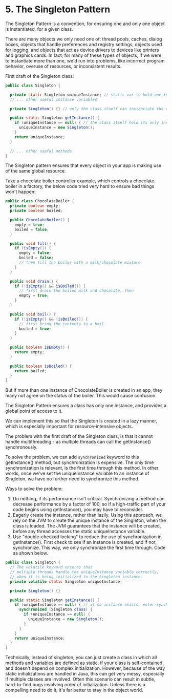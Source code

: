 # 5. The Singleton Pattern
The Singleton Pattern is a convention, for ensuring one and only one object is instantiated, for a given class.

There are many objects we only need one of: thread pools, caches, dialog boxes, objects that handle preferences and registry settings, objects used for logging, and objects that act as device drivers to devices like printers and graphics cards. In fact, for many of these types of objects, if we were to instantiate more than one, we'd run into problems, like incorrect program behavior, overuse of resources, or inconsistent results.

First draft of the Singleton class:
```java
public class Singleton {

  private static Singleton uniqueInstance; // static var to hold one instance
  // ... other useful instance variables 

  private Singleton() {} // only the class itself can instantiate the class

  public static Singleton getInstance() {
    if (uniqueInstance == null) { // the class itself hold its only instance, as a static var
      uniqueInstance = new Singleton();
    }
    return uniqueInstance; 
  } 

  // ... other useful methods
}
```

The Singleton pattern ensures that every object in your app is making use of the same global resource.

Take a chocolate boiler controller example, which controls a chocolate boiler in a factory, the below code tried very hard to ensure bad things won't happen:
```java
public class ChocolateBoiler { 
  private boolean empty; 
  private boolean boiled;

  public ChocolateBoiler() { 
    empty = true; 
    boiled = false; 
  }

  public void fill() {
    if (isEmpty()) { 
      empty = false; 
      boiled = false; 
      // then fill the boiler with a milk/chocolate mixture 
    } 
  }

  public void drain() {
    if (!isEmpty() && isBoiled()) { 
      // first drain the boiled milk and chocolate, then
      empty = true; 
    } 
  }

  public void boil() {
    if (!isEmpty() && !isBoiled()) { 
      // first bring the contents to a boil 
      boiled = true; 
    } 
  }

  public boolean isEmpty() {
    return empty; 
  }

  public boolean isBoiled() {
    return boiled; 
  }
}
```

But if more than one instance of ChocolateBoiler is created in an app, they many not agree on the status of the boiler. This would cause confusion. 

The Singleton Pattern ensures a class has only one instance, and provides a global point of access to it.

We can implement this so that the Singleton is created in a lazy manner, which is especially important for resource-intensive objects.

The problem with the first draft of the Singleton class, is that it cannot handle multithreading - as multiple threads can call the getInstance() synchronously. 

To solve the problem, we can add `synchronized` keyword to this getInstance() method, but synchronization is expensive. The only time synchronization is relevant, is the first time through this method. In other words, once we've set the uniqueInstance variable to an instance of Singleton, we have no further need to synchronize this method. 

Ways to solve the problem:
1. Do nothing, if its performance isn't critical. Synchronizing a method can decrease performance by a factor of 100, so if a high-traffic part of your code begins using getInstance(), you may have to reconsider.
2. Eagerly create the instance, rather than lazily. Using this approach, we rely on the JVM to create the unique instance of the Singleton, when the class is loaded. The JVM guarantees that the instance will be created, before any thread accesses the static uniqueInstance variable.
3. Use "double-checked locking" to reduce the use of synchronization in getInstance(). First check to see if an instance is created, and if not, synchronize. This way, we only synchronize the first time through. Code as shown below. 
```java
public class Singleton { 
  // The volatile keyword ensures that 
  // multiple threads handle the uniqueInstance variable correctly, 
  // when it is being initialized to the Singleton instance.
  private volatile static Singleton uniqueInstance;

  private Singleton() {}

  public static Singleton getInstance() {
    if (uniqueInstance == null) { // if no instance exists, enter synchronized block
      synchronized (Singleton.class) { 
        if (uniqueInstance == null) { 
          uniqueInstance = new Singleton(); 
        } 
      }
    } 
    return uniqueInstance;
  }
}
```

Technically, instead of singleton, you can just create a class in which all methods and variables are defined as static, if your class is self-contained, and doesn't depend on complex initialization. However, because of the way static initializations are handled in Java, this can get very messy, especially if multiple classes are involved. Often this scenario can result in subtle, hard-to-find bugs involving order of initialization. Unless there is a compelling need to do it, it's far better to stay in the object world.















